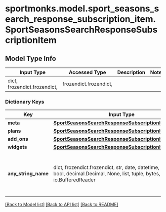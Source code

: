 # sportmonks.model.sport_seasons_search_response_subscription_item.SportSeasonsSearchResponseSubscriptionItem

## Model Type Info
Input Type | Accessed Type | Description | Notes
------------ | ------------- | ------------- | -------------
dict, frozendict.frozendict,  | frozendict.frozendict,  |  | 

### Dictionary Keys
Key | Input Type | Accessed Type | Description | Notes
------------ | ------------- | ------------- | ------------- | -------------
**meta** | [**SportSeasonsSearchResponseSubscriptionItemMeta**](SportSeasonsSearchResponseSubscriptionItemMeta.md) | [**SportSeasonsSearchResponseSubscriptionItemMeta**](SportSeasonsSearchResponseSubscriptionItemMeta.md) |  | [optional] 
**plans** | [**SportSeasonsSearchResponseSubscriptionItemPlans**](SportSeasonsSearchResponseSubscriptionItemPlans.md) | [**SportSeasonsSearchResponseSubscriptionItemPlans**](SportSeasonsSearchResponseSubscriptionItemPlans.md) |  | [optional] 
**add_ons** | [**SportSeasonsSearchResponseSubscriptionItemAddOns**](SportSeasonsSearchResponseSubscriptionItemAddOns.md) | [**SportSeasonsSearchResponseSubscriptionItemAddOns**](SportSeasonsSearchResponseSubscriptionItemAddOns.md) |  | [optional] 
**widgets** | [**SportSeasonsSearchResponseSubscriptionItemWidgets**](SportSeasonsSearchResponseSubscriptionItemWidgets.md) | [**SportSeasonsSearchResponseSubscriptionItemWidgets**](SportSeasonsSearchResponseSubscriptionItemWidgets.md) |  | [optional] 
**any_string_name** | dict, frozendict.frozendict, str, date, datetime, int, float, bool, decimal.Decimal, None, list, tuple, bytes, io.FileIO, io.BufferedReader | frozendict.frozendict, str, BoolClass, decimal.Decimal, NoneClass, tuple, bytes, FileIO | any string name can be used but the value must be the correct type | [optional]

[[Back to Model list]](../../README.md#documentation-for-models) [[Back to API list]](../../README.md#documentation-for-api-endpoints) [[Back to README]](../../README.md)

